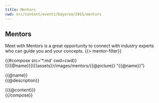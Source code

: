 ```yaml
---
title: Mentors
cwd: src/content/events/bayarea/2015/mentors
---
```

## <i class="icon fa-group"></i> Mentors

Meet with Mentors is a great opportunity to connect with industry experts who can guide you and your concepts. 
{{> mentor-filter}}
<div class="row">
{{#compose src='*.md' cwd=cwd}}
<div class="6u mentor-filterable {{@categories}}">
  <div class="mentor-card expander">
      <span class="mentor-picture">
       ![{{@name}}]({{assets}}/images/mentors/{{@picture}} "{{@name}}")       
      </span>
      <p class="mentor-titles">
        {{@name}}<br/>
        {{@description}}
      </p>
  </div>
  <div class="6u content mentor-description">
    {{{@content}}}
  </div>
</div>
{{/compose}}
</div>

